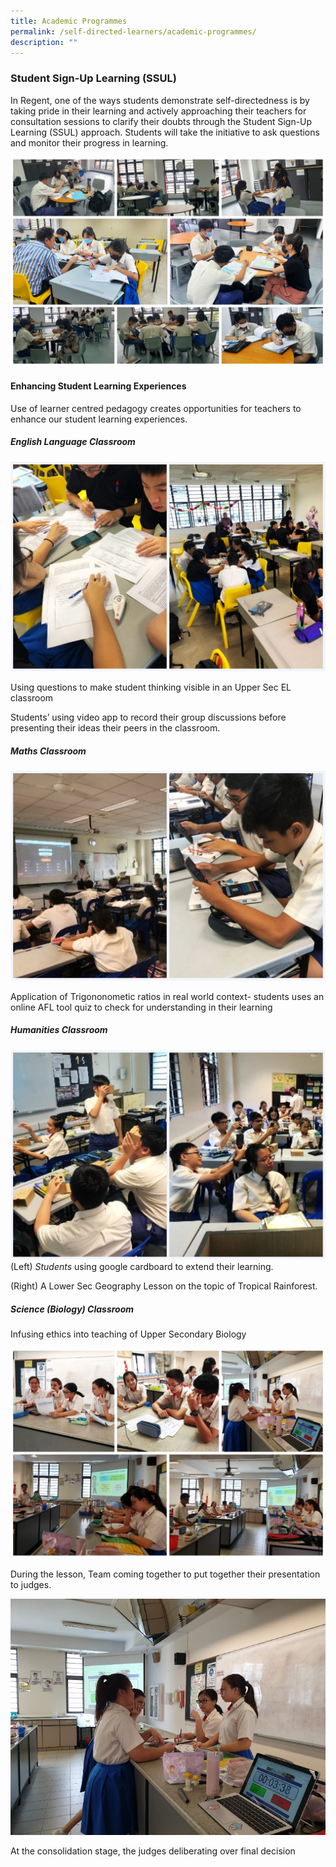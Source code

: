 ```yaml
---
title: Academic Programmes
permalink: /self-directed-learners/academic-programmes/
description: ""
---
```

### **Student Sign-Up Learning (SSUL)**

In Regent, one of the ways students demonstrate self-directedness is by taking pride in their learning and actively approaching their teachers for consultation sessions to clarify their doubts through the Student Sign-Up Learning (SSUL) approach. Students will take the initiative to ask questions and monitor their progress in learning.

![](/images/Academic%20Programmes/AcadProg_SSUL.jpg)

#### **Enhancing Student Learning Experiences**

Use of learner centred pedagogy creates opportunities for teachers to enhance our student learning experiences.

##### **English Language Classroom**

![](/images/Academic%20Programmes/AcadProg_EL.jpg)

Using questions to make student thinking visible in an Upper Sec EL classroom

Students’ using video app to record their group discussions before presenting their ideas their peers in the classroom.

##### **Maths Classroom**

![](/images/Academic%20Programmes/AcadProg_Maths.jpg)

Application of Trigononometic ratios in real world context- students uses an online AFL tool quiz to check for understanding in their learning

##### **Humanities Classroom**

![](/images/Academic%20Programmes/AcadProg_HUM.jpg)
(Left) _Students_ using google cardboard to extend their learning.

(Right) A Lower Sec Geography Lesson on the topic of Tropical Rainforest.



##### **Science (Biology) Classroom**

Infusing ethics into teaching of Upper Secondary Biology

![](/images/Academic%20Programmes/AcadProg_Bio.jpg)

During the lesson, Team coming together to put together their presentation to judges.

![](/images/Bio5.jpg)

At the consolidation stage, the judges deliberating over final decision